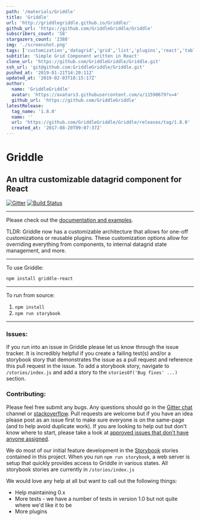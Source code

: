 ```yaml
---
path: '/materials/Griddle'
title: 'Griddle'
url: 'http://griddlegriddle.github.io/Griddle/'
github_url: 'https://github.com/GriddleGriddle/Griddle'
subscribers_count: '58'
stargazers_count: '2388'
img: './screenshot.png'
tags: ['customization','datagrid','grid','list','plugins','react','table']
subtitle: 'Simple Grid Component written in React'
clone_url: 'https://github.com/GriddleGriddle/Griddle.git'
ssh_url: 'git@github.com:GriddleGriddle/Griddle.git'
pushed_at: '2019-01-21T14:20:11Z'
updated_at: '2019-02-03T18:15:17Z'
author:
  name: 'GriddleGriddle'
  avatar: 'https://avatars3.githubusercontent.com/u/11590679?v=4'
  github_url: 'https://github.com/GriddleGriddle'
latestRelease:
  tag_name: '1.8.0'
  name: ''
  url: 'https://github.com/GriddleGriddle/Griddle/releases/tag/1.8.0'
  created_at: '2017-08-20T09:07:37Z'
---
```

Griddle
=======

An ultra customizable datagrid component for React
----------

[![Gitter](https://badges.gitter.im/JoinChat.svg)](https://gitter.im/DynamicTyped/Griddle?utm_source=badge&utm_medium=badge&utm_campaign=pr-badge&utm_content=badge) [![Build Status](https://travis-ci.org/GriddleGriddle/Griddle.svg?branch=master)](https://travis-ci.org/GriddleGriddle/Griddle)

----------

Please check out the [documentation and examples](http://griddlegriddle.github.io/Griddle/).

TLDR: Griddle now has a customizable architecture that allows for one-off customizations or reusable plugins. These customization options allow for overriding everything from components, to internal datagrid state management, and more.

----------

To use Griddle:

`npm install griddle-react`

----------

To run from source:

1. `npm install`
2. `npm run storybook`

----------

### Issues: ###

If you run into an issue in Griddle please let us know through the issue tracker. It is incredibly helpful if you create a failing test(s) and/or a storybook story that demonstrates the issue as a pull request and reference this pull request in the issue. To add a storybook story, navigate to `/stories/index.js` and add a story to the `storiesOf('Bug fixes' ...)` section. 

### Contributing: ###

Please feel free submit any bugs. Any questions should go in the [Gitter chat](https://gitter.im/DynamicTyped/Griddle) channel or [stackoverflow](http://stackoverflow.com/). Pull requests are welcome but if you have an idea please post as an issue first to make sure everyone is on the same-page (and to help avoid duplicate work). If you are looking to help out but don't know where to start, please take a look at [approved issues that don't have anyone assigned](https://github.com/GriddleGriddle/Griddle/issues?q=is%3Aopen+label%3Aapproved+no%3Aassignee).

We do most of our initial feature development in the [Storybook](https://github.com/storybooks/react-storybook) stories contained in this project. When you run `npm run storybook`, a web server is setup that quickly provides access to Griddle in various states. All storybook stories are currently in `/stories/index.js`

We would love any help at all but want to call out the following things:
* Help maintaining 0.x
* More tests - we have a number of tests in version 1.0 but not quite where we'd like it to be
* More plugins
